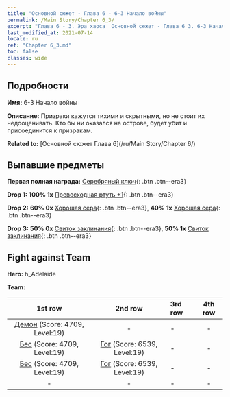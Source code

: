 ```yaml
---
title: "Основной сюжет - Глава 6 - 6-3 Начало войны"
permalink: /Main Story/Chapter 6_3/
excerpt: "Глава 6 - 3. Эра хаоса  Основной сюжет - Глава 6_3. 6-3 Начало войны"
last_modified_at: 2021-07-14
locale: ru
ref: "Chapter 6_3.md"
toc: false
classes: wide
---
```


## Подробности

 **Имя:** 6-3 Начало войны

 **Описание:** Призраки кажутся тихими и скрытными, но не стоит их недооценивать. Кто бы ни оказался на острове, будет убит и присоединится к призракам.

 **Related to:** [Основной сюжет Глава 6](/ru/Main Story/Chapter 6/)

## Выпавшие предметы

 **Первая полная награда:** [Серебряный ключ](/ItemsRU/con_693/){: .btn .btn--era3}

 **Drop 1:** **100% 1x** [Превосходная ртуть +1](/ItemsRU/mat_21/){: .btn .btn--era3}

 **Drop 2:** **60% 0x** [Хорошая сера](/ItemsRU/mat_15/){: .btn .btn--era3}, **40% 1x** [Хорошая сера](/ItemsRU/mat_15/){: .btn .btn--era3}

 **Drop 3:** **50% 0x** [Свиток заклинания](/ItemsRU/con_694/){: .btn .btn--era3}, **50% 1x** [Свиток заклинания](/ItemsRU/con_694/){: .btn .btn--era3}


## Fight against Team
 **Hero:** h_Adelaide

 **Team:**


  | 1st row | 2nd row | 3rd row | 4th row |
  |:----:|:----:|:----|:----:|
  | [Демон](/ru/units/Demon/) (Score: 4709, Level:19)  | - | - | - |
  | [Бес](/ru/units/Imp/) (Score: 4709, Level:19)  | [Гог](/ru/units/Gog/) (Score: 6539, Level:19)  | - | - |
  | [Бес](/ru/units/Imp/) (Score: 4709, Level:19)  | [Гог](/ru/units/Gog/) (Score: 6539, Level:19)  | - | - |
  | - | - | - | - |


